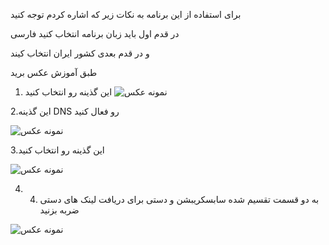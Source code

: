 برای استفاده از این برنامه به نکات زیر که اشاره کردم توجه کنید 


در قدم اول باید زبان برنامه انتخاب کنید فارسی 

و در قدم بعدی کشور ایران انتخاب کیند 

طبق آموزش عکس برید 
1. این گذینه رو انتخاب کنید
![نمونه عکس](https://github.com/valid7996/Gozargah/blob/main/images/karing_im/2025-Jan-01-19-51-18.png)

2.این گذینه DNS  رو فعال کنید 

![نمونه عکس](https://github.com/valid7996/Gozargah/blob/main/images/karing_im/InShot_20250101_203512942.jpg)

3.این گذینه رو انتخاب کنید 

![نمونه عکس](https://github.com/valid7996/Gozargah/blob/main/images/karing_im/2025-Jan-01-19-51-42.png)

4. 4. به دو قسمت تقسیم شده سابسکریبشن و دستی برای دریافت لینک های دستی  ضربه بزنید 

![نمونه عکس](https://github.com/valid7996/Gozargah/blob/main/images/karing_im/InShot_20250101_195752345.jpg)

